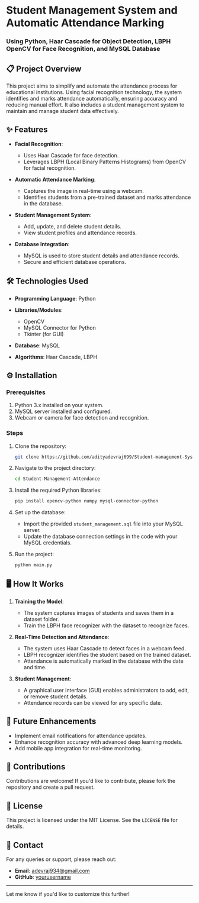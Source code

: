 # Student Management System and Automatic Attendance Marking  
### Using Python, Haar Cascade for Object Detection, LBPH OpenCV for Face Recognition, and MySQL Database  

## 📋 Project Overview  
This project aims to simplify and automate the attendance process for educational institutions. Using facial recognition technology, the system identifies and marks attendance automatically, ensuring accuracy and reducing manual effort. It also includes a student management system to maintain and manage student data effectively.  

## ✨ Features  
- **Facial Recognition**:  
   - Uses Haar Cascade for face detection.  
   - Leverages LBPH (Local Binary Patterns Histograms) from OpenCV for facial recognition.  

- **Automatic Attendance Marking**:  
   - Captures the image in real-time using a webcam.  
   - Identifies students from a pre-trained dataset and marks attendance in the database.  

- **Student Management System**:  
   - Add, update, and delete student details.  
   - View student profiles and attendance records.  

- **Database Integration**:  
   - MySQL is used to store student details and attendance records.  
   - Secure and efficient database operations.  

## 🛠️ Technologies Used  
- **Programming Language**: Python  
- **Libraries/Modules**:  
  - OpenCV  
  - MySQL Connector for Python  
  - Tkinter (for GUI)  

- **Database**: MySQL  
- **Algorithms**: Haar Cascade, LBPH  

## ⚙️ Installation  

### Prerequisites  
1. Python 3.x installed on your system.  
2. MySQL server installed and configured.  
3. Webcam or camera for face detection and recognition.  

### Steps  
1. Clone the repository:  
   ```bash  
   git clone https://github.com/adityadevraj699/Student-management-System-using-python.git
   ```  
2. Navigate to the project directory:  
   ```bash  
   cd Student-Management-Attendance  
   ```  
3. Install the required Python libraries:  
   ```bash  
   pip install opencv-python numpy mysql-connector-python  
   ```  
4. Set up the database:  
   - Import the provided `student_management.sql` file into your MySQL server.  
   - Update the database connection settings in the code with your MySQL credentials.  

5. Run the project:  
   ```bash  
   python main.py  
   ```  

## 🖥️ How It Works  
1. **Training the Model**:  
   - The system captures images of students and saves them in a dataset folder.  
   - Train the LBPH face recognizer with the dataset to recognize faces.  

2. **Real-Time Detection and Attendance**:  
   - The system uses Haar Cascade to detect faces in a webcam feed.  
   - LBPH recognizer identifies the student based on the trained dataset.  
   - Attendance is automatically marked in the database with the date and time.  

3. **Student Management**:  
   - A graphical user interface (GUI) enables administrators to add, edit, or remove student details.  
   - Attendance records can be viewed for any specific date.  



## 🎯 Future Enhancements  
- Implement email notifications for attendance updates.  
- Enhance recognition accuracy with advanced deep learning models.  
- Add mobile app integration for real-time monitoring.  

## 🤝 Contributions  
Contributions are welcome! If you'd like to contribute, please fork the repository and create a pull request.  

## 📄 License  
This project is licensed under the MIT License. See the `LICENSE` file for details.  

## 📧 Contact  
For any queries or support, please reach out:  
- **Email**: adevraj934@gmail.com
- **GitHub**: [yourusername](https://github.com/adityadevraj699)  

---  

Let me know if you'd like to customize this further!
